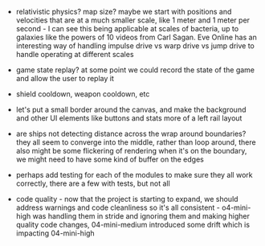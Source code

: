 * relativistic physics? map size? maybe we start with positions and velocities that are at a much smaller scale, like 1 meter and 1 meter per second - I can see this being applicable at scales of bacteria, up to galaxies like the powers of 10 videos from Carl Sagan. Eve Online has an interesting way of handling impulse drive vs warp drive vs jump drive to handle operating at different scales

* game state replay? at some point we could record the state of the game and allow the user to replay it

* shield cooldown, weapon cooldown, etc
* let's put a small border around the canvas, and make the background and other UI elements like buttons and stats more of a left rail layout
* are ships not detecting distance across the wrap around boundaries? they all seem to converge into the middle, rather than loop around, there also might be some flickering of rendering when it's on the boundary, we might need to have some kind of buffer on the edges
* perhaps add testing for each of the modules to make sure they all work correctly, there are a few with tests, but not all
* code quality - now that the project is starting to expand, we should address warnings and code cleanliness so it's all consistent - o4-mini-high was handling them in stride and ignoring them and making higher quality code changes, 04-mini-medium introduced some drift which is impacting 04-mini-high